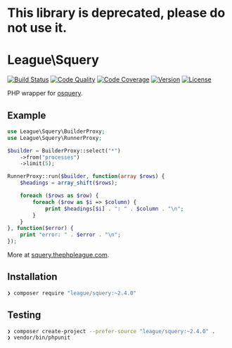 # This library is deprecated, please do not use it.

# League\Squery

[![Build Status](http://img.shields.io/travis/thephpleague/squery.svg?style=flat-square)](https://travis-ci.org/thephpleague/squery)
[![Code Quality](http://img.shields.io/scrutinizer/g/thephpleague/squery.svg?style=flat-square)](https://scrutinizer-ci.com/g/thephpleague/squery)
[![Code Coverage](http://img.shields.io/scrutinizer/coverage/g/thephpleague/squery.svg?style=flat-square)](http://squery.thephpleague.com/master)
[![Version](http://img.shields.io/packagist/v/league/squery.svg?style=flat-square)](https://packagist.org/packages/league/squery)
[![License](http://img.shields.io/packagist/l/league/squery.svg?style=flat-square)](license.md)

PHP wrapper for [osquery](http://osquery.io).

## Example

```php
use League\Squery\BuilderProxy;
use League\Squery\RunnerProxy;

$builder = BuilderProxy::select("*")
    ->from("processes")
    ->limit(5);

RunnerProxy::run($builder, function(array $rows) {
    $headings = array_shift($rows);

    foreach ($rows as $row) {
        foreach ($row as $i => $column) {
            print $headings[$i] . ": " . $column . "\n";
        }
    }
}, function($error) {
    print "error: " . $error . "\n";
});
```

More at [squery.thephpleague.com](http://squery.thephpleague.com/examples).

## Installation

```sh
❯ composer require "league/squery:~2.4.0"
```

## Testing

```sh
❯ composer create-project --prefer-source "league/squery:~2.4.0" .
❯ vendor/bin/phpunit
```
